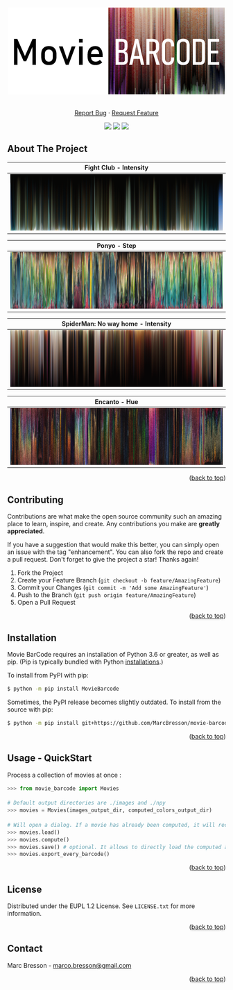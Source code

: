 <div id="top"></div>


<br />
<div align="center">
  <img src="images/logo.png" alt="Logo" width="500" height="200">  

  <p align="center">
    <br />
    <a href="https://github.com/MarcBresson/movie-barcode/issues">Report Bug</a>
    ·
    <a href="https://github.com/MarcBresson/movie-barcode/issues">Request Feature</a>
  </p>

  <p align="center">
    <a href="https://github.com/MarcBresson/movie-barcode/issues"><img src="https://img.shields.io/github/issues/MarcBresson/movie-barcode.svg?style=for-the-badge"/></a>
    <a href="https://github.com/MarcBresson/movie-barcode/blob/master/LICENSE.txt"><img src="https://img.shields.io/github/license/MarcBresson/movie-barcode.svg?style=for-the-badge"/></a>
    <a href="https://linkedin.com/in/marc--bresson"><img src="https://img.shields.io/badge/-LinkedIn-black.svg?style=for-the-badge&logo=linkedin&colorB=555"/></a>
  </p>
</div>



## About The Project

|            Fight Club - Intensity            |
|----------------------------------------------|
|![](./images/example-Fight_Club-intensity.png)|

|            Ponyo - Step            |
|------------------------------------|
|![](./images/example-Ponyo-step.png)|

|           SpiderMan: No way home - Intensity            |
|---------------------------------------------------------|
|![](./images/example-spiderman_no_way_home-intensity.png)|

|            Encanto - Hue            |
|-------------------------------------|
|![](./images/example-Encanto-hue.png)|

<p align="right">(<a href="#top">back to top</a>)</p>



## Contributing

Contributions are what make the open source community such an amazing place to learn, inspire, and create. Any contributions you make are **greatly appreciated**.

If you have a suggestion that would make this better, you can simply open an issue with the tag "enhancement". You can also fork the repo and create a pull request.
Don't forget to give the project a star! Thanks again!

1. Fork the Project
2. Create your Feature Branch (`git checkout -b feature/AmazingFeature`)
3. Commit your Changes (`git commit -m 'Add some AmazingFeature'`)
4. Push to the Branch (`git push origin feature/AmazingFeature`)
5. Open a Pull Request

<p align="right">(<a href="#top">back to top</a>)</p>



## Installation

Movie BarCode requires an installation of Python 3.6 or greater, as well as pip. (Pip is typically bundled with Python [installations](https://python.org/downloads).)

To install from PyPI with pip:
```bash
$ python -m pip install MovieBarcode
```

Sometimes, the PyPI release becomes slightly outdated. To install from the source with pip:
```bash
$ python -m pip install git+https://github.com/MarcBresson/movie-barcode
```

<p align="right">(<a href="#top">back to top</a>)</p>



## Usage - QuickStart

Process a collection of movies at once :
```py
>>> from movie_barcode import Movies

# Default output directories are ./images and ./npy
>>> movies = Movies(images_output_dir, computed_colors_output_dir)

# Will open a dialog. If a movie has already been computed, it will recover the npy file.
>>> movies.load()
>>> movies.compute()
>>> movies.save() # optional. It allows to directly load the computed array on movies.load()
>>> movies.export_every_barcode()
```

<p align="right">(<a href="#top">back to top</a>)</p>



## License

Distributed under the EUPL 1.2 License. See `LICENSE.txt` for more information.

<p align="right">(<a href="#top">back to top</a>)</p>



## Contact

Marc Bresson - marco.bresson@gmail.com

<p align="right">(<a href="#top">back to top</a>)</p>
